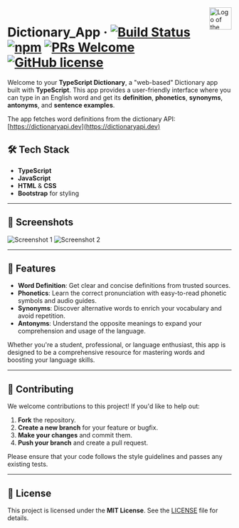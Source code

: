 <img src="https://upload.wikimedia.org/wikipedia/commons/0/0c/Icon_dictionary.svg" alt="Logo of the project" align="right" width="50">

# Dictionary_App &middot; [![Build Status](https://img.shields.io/travis/npm/npm/latest.svg?style=flat-square)](https://travis-ci.org/npm/npm) [![npm](https://img.shields.io/npm/v/npm.svg?style=flat-square)](https://www.npmjs.com/package/npm) [![PRs Welcome](https://img.shields.io/badge/PRs-welcome-brightgreen.svg?style=flat-square)](http://makeapullrequest.com) [![GitHub license](https://img.shields.io/badge/license-MIT-blue.svg?style=flat-square)](https://github.com/your/your-project/blob/master/LICENSE)

Welcome to your **TypeScript Dictionary**, a "web-based" Dictionary app built with **TypeScript**. This app provides a user-friendly interface where you can type in an English word and get its **definition**, **phonetics**, **synonyms**, **antonyms**, and **sentence examples**.

The app fetches word definitions from the dictionary API: [https://dictionaryapi.dev](https://dictionaryapi.dev)

## 🛠️ Tech Stack

- **TypeScript**
- **JavaScript**
- **HTML** & **CSS**
- **Bootstrap** for styling

---

## 📸 Screenshots

![Screenshot 1](https://github.com/user-attachments/assets/11914f80-33b5-436d-91a1-135556b29bca)
![Screenshot 2](https://github.com/user-attachments/assets/1f7421e4-2e30-4af6-9d04-d82d53208e4b)

---

## 🚀 Features

- **Word Definition**: Get clear and concise definitions from trusted sources.
- **Phonetics**: Learn the correct pronunciation with easy-to-read phonetic symbols and audio guides.
- **Synonyms**: Discover alternative words to enrich your vocabulary and avoid repetition.
- **Antonyms**: Understand the opposite meanings to expand your comprehension and usage of the language.

Whether you're a student, professional, or language enthusiast, this app is designed to be a comprehensive resource for mastering words and boosting your language skills.

---

## 🤝 Contributing

We welcome contributions to this project! If you'd like to help out:

1. **Fork** the repository.
2. **Create a new branch** for your feature or bugfix.
3. **Make your changes** and commit them.
4. **Push your branch** and create a pull request.

Please ensure that your code follows the style guidelines and passes any existing tests.

---

## 📄 License

This project is licensed under the **MIT License**. See the [LICENSE](LICENSE) file for details.

